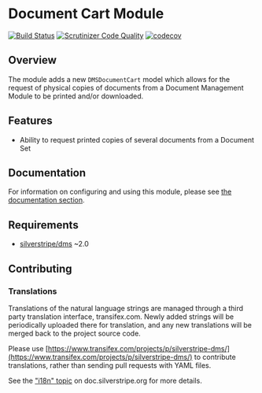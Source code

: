 # Document Cart Module

[![Build Status](https://travis-ci.org/creative-commoners/silverstripe-dms-cart.svg?branch=master)](https://travis-ci.org/creative-commoners/silverstripe-dms-cart) [![Scrutinizer Code Quality](https://scrutinizer-ci.com/g/creative-commoners/silverstripe-dms-cart/badges/quality-score.png?b=master)](https://scrutinizer-ci.com/g/creative-commoners/silverstripe-dms-cart/?branch=master) [![codecov](https://codecov.io/gh/creative-commoners/silverstripe-dms-cart/branch/master/graph/badge.svg)](https://codecov.io/gh/creative-commoners/silverstripe-dms-cart)

## Overview

The module adds a new `DMSDocumentCart` model which allows for the request of physical copies of documents from a
Document Management Module to be printed and/or downloaded.


## Features

 * Ability to request printed copies of several documents from a Document Set

## Documentation

For information on configuring and using this module, please see [the documentation section](docs/en/index.md).

## Requirements

 * [silverstripe/dms](https://github.com/silverstripe/silverstripe-dms) ~2.0 

## Contributing

### Translations

Translations of the natural language strings are managed through a
third party translation interface, transifex.com.
Newly added strings will be periodically uploaded there for translation,
and any new translations will be merged back to the project source code.

Please use [https://www.transifex.com/projects/p/silverstripe-dms/](https://www.transifex.com/projects/p/silverstripe-dms/) to contribute translations,
rather than sending pull requests with YAML files.

See the ["i18n" topic](http://doc.silverstripe.org/framework/en/trunk/topics/i18n) on doc.silverstripe.org for more details.
